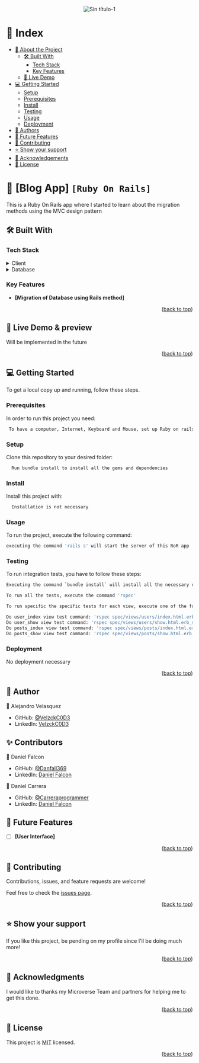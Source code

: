 <a name="readme-top"></a>
<div align="center">
  <img src="https://github.com/VelzckC0D3/SQL_Database/assets/92229666/64c8d8a7-b625-4a25-847a-ea02e00df2f4" alt="Sin título-1">
</div>
<!-- TABLE OF CONTENTS -->

# 📗 Index

- [📖 About the Project](#about-project)
  - [🛠 Built With](#built-with)
    - [Tech Stack](#tech-stack)
    - [Key Features](#key-features)
  - [🚀 Live Demo](#live-demo)
- [💻 Getting Started](#getting-started)
  - [Setup](#setup)
  - [Prerequisites](#prerequisites)
  - [Install](#install)
  - [Testing](#testing)
  - [Usage](#usage)
  - [Deployment](#deployment)
- [👥 Authors](#author)
- [🔭 Future Features](#features)
- [🤝 Contributing](#contributing)
- [⭐️ Show your support](#support)
- [🙏 Acknowledgements](#acknowledgements)
- [📝 License](#license)

<!-- PROJECT DESCRIPTION -->

# 📖 [Blog App] `[Ruby On Rails]` <a name="about-project"></a>

This is a Ruby On Rails app where I started to learn about the migration methods using the MVC design pattern

## 🛠 Built With <a name="built-with"></a>

### Tech Stack <a name="tech-stack"></a>

<details>
    <summary>Client</summary>
    <ul>
      <li><a href="https://www.ruby-lang.org/en/">Ruby</a></li>
      <li><a href="https://rubyonrails.org/">Ruby on Rails</a></li>
    </ul>
  </details>

<details>
<summary>Database</summary>
  <ul>
   <li><a href="https://www.postgresql.org/">PostgreSQL</a></li>
  </ul>
</details>

<!-- Features -->

### Key Features <a name="key-features"></a>

  - **[Migration of Database using Rails method]**

<p align="right">(<a href="#readme-top">back to top</a>)</p>

<!-- LIVE DEMO -->

## 🚀 Live Demo & preview <a name="live-demo"></a>

Will be implemented in the future

 

<p align="right">(<a href="#readme-top">back to top</a>)</p>

<!-- GETTING STARTED -->

## 💻 Getting Started <a name="getting-started"></a>

To get a local copy up and running, follow these steps.

### Prerequisites

In order to run this project you need:

```sh
 To have a computer, Internet, Keyboard and Mouse, set up Ruby on rails
```

### Setup

Clone this repository to your desired folder:

```sh
  Run bundle install to install all the gems and dependencies
```

### Install

Install this project with:

```sh
  Installation is not necessary
```

### Usage

To run the project, execute the following command:

```sh
executing the command 'rails s' will start the server of this RoR app
```

### Testing

To run integration tests, you have to follow these steps:

```sh
Executing the command `bundle install` will install all the necessary dependencies to run the tests of this RoR app
```

```sh
To run all the tests, execute the command 'rspec'
```

```sh
To run specific the specific tests for each view, execute one of the following codes:

Do user_index view test command: 'rspec spec/views/users/index.html.erb_spec.rb'
Do user_show view test command: 'rspec spec/views/users/show.html.erb_spec.rb'
Do posts_index view test command: 'rspec spec/views/posts/index.html.erb_spec.rb'
Do posts_show view test command: 'rspec spec/views/posts/show.html.erb_spec.rb'
```


### Deployment

No deployment necessary

<p align="right">(<a href="#readme-top">back to top</a>)</p>

<!-- AUTHOR -->

## 👥 Author <a name="author"></a>

👤 Alejandro Velasquez
- GitHub: [@VelzckC0D3](https://github.com/VelzckC0D3)
- LinkedIn: [VelzckC0D3](https://www.linkedin.com/in/velzckcode/)

## ✨ Contributors

👤 Daniel Falcon
- GitHub: [@Danfall369](https://github.com/Danfall369)
- LinkedIn: [Daniel Falcon](https://www.linkedin.com/in/Danfall369/)

👤 Daniel Carrera
- GitHub: [@Carreraprogrammer](https://github.com/carreraprogrammer)
- LinkedIn: [Daniel Falcon](https://www.linkedin.com/in/carreraprogrammer/)

<!-- FEATURES -->

## 🔭 Future Features <a name="features"></a>

- [ ] **[User Interface]**

<p align="right">(<a href="#readme-top">back to top</a>)</p>

<!-- CONTRIBUTING -->

## 🤝 Contributing <a name="contributing"></a>

Contributions, issues, and feature requests are welcome!

Feel free to check the [issues page](../../issues/).

<p align="right">(<a href="#readme-top">back to top</a>)</p>

<!-- SUPPORT -->

## ⭐️ Show your support <a name="support"></a>

If you like this project, be pending on my profile since I'll be doing much more! 

<p align="right">(<a href="#readme-top">back to top</a>)</p>

<!-- ACKNOWLEDGEMENTS -->

## 🙏 Acknowledgments <a name="acknowledgements"></a>
I would like to thanks my Microverse Team and partners for helping me to get this done.

<p align="right">(<a href="#readme-top">back to top</a>)</p>

<!-- LICENSE -->

## 📝 License <a name="license"></a>

This project is [MIT](./LICENSE) licensed.

<p align="right">(<a href="#readme-top">back to top</a>)</p>
